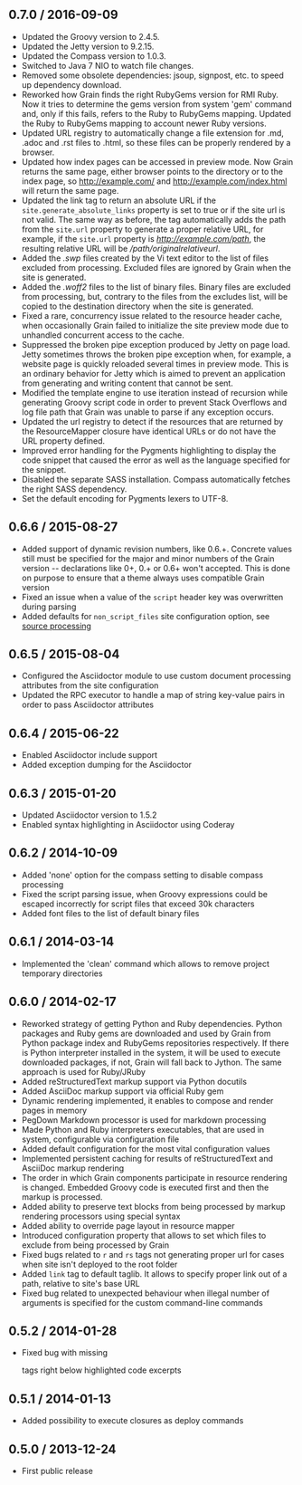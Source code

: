 ## 0.7.0 / 2016-09-09


  * Updated the Groovy version to 2.4.5.
  * Updated the Jetty version to 9.2.15.
  * Updated the Compass version to 1.0.3.
  * Switched to Java 7 NIO to watch file changes.
  * Removed some obsolete dependencies: jsoup, signpost, etc. to speed up dependency download.
  * Reworked how Grain finds the right RubyGems version for RMI Ruby. Now it tries to determine the gems
    version from system 'gem' command and, only if this fails, refers to the Ruby to RubyGems mapping. Updated
    the Ruby to RubyGems mapping to account newer Ruby versions.
  * Updated URL registry to automatically change a file extension for .md, .adoc and .rst files to .html,
    so these files can be properly rendered by a browser.
  * Updated how index pages can be accessed in preview mode. Now Grain returns the same page, either browser
    points to the directory or to the index page, so http://example.com/ and http://example.com/index.html
    will return the same page.
  * Updated the link tag to return an absolute URL if the `site.generate_absolute_links` property is set to
    true or if the site url is not valid. The same way as before, the tag automatically adds the path from the
    `site.url` property to generate a proper relative URL, for example, if the `site.url` property is
    *http://example.com/path*, the resulting relative URL will be */path/originalrelativeurl*.
  * Added the *.swp* files created by the Vi text editor to the list of files excluded from processing. Excluded
    files are ignored by Grain when the site is generated.
  * Added the *.woff2* files to the list of binary files. Binary files are excluded from processing, but, contrary
    to the files from the excludes list, will be copied to the destination directory when the site is generated.
  * Fixed a rare, concurrency issue related to the resource header cache, when occasionally Grain failed to
    initialize the site preview mode due to unhandled concurrent access to the cache.
  * Suppressed the broken pipe exception produced by Jetty on page load. Jetty sometimes throws the broken pipe
    exception when, for example, a website page is quickly reloaded several times in preview mode. This is an
    ordinary behavior for Jetty which is aimed to prevent an application from generating and writing content
    that cannot be sent.
  * Modified the template engine to use iteration instead of recursion while generating Groovy script code in
    order to prevent Stack Overflows and log file path that Grain was unable to parse if any exception occurs.
  * Updated the url registry to detect if the resources that are returned by the ResourceMapper closure have
    identical URLs or do not have the URL property defined.
  * Improved error handling for the Pygments highlighting to display the code snippet that caused the error as
    well as the language specified for the snippet.
  * Disabled the separate SASS installation. Compass automatically fetches the right SASS dependency.
  * Set the default encoding for Pygments lexers to UTF-8.

## 0.6.6 / 2015-08-27


  * Added support of dynamic revision numbers, like 0.6.+. Concrete values still must be specified for the major
  and minor numbers of the Grain version -- declarations like 0+, 0.+ or 0.6+ won't accepted. This is done on purpose
  to ensure that a theme always uses compatible Grain version
  * Fixed an issue when a value of the `script` header key was overwritten during parsing
  * Added defaults for `non_script_files` site configuration option, see
  <a href="http://sysgears.com/grain/docs/latest/#source-processing-configuration" target="_blank">source processing</a>

## 0.6.5 / 2015-08-04


  * Configured the Asciidoctor module to use custom document processing attributes from the site configuration
  * Updated the RPC executor to handle a map of string key-value pairs in order to pass Asciidoctor attributes

## 0.6.4 / 2015-06-22


  * Enabled Asciidoctor include support
  * Added exception dumping for the Asciidoctor

## 0.6.3 / 2015-01-20


  * Updated Asciidoctor version to 1.5.2
  * Enabled syntax highlighting in Asciidoctor using Coderay

## 0.6.2 / 2014-10-09


  * Added 'none' option for the compass setting to disable compass processing
  * Fixed the script parsing issue, when Groovy expressions could be escaped incorrectly for script files that
    exceed 30k characters
  * Added font files to the list of default binary files

## 0.6.1 / 2014-03-14


  * Implemented the 'clean' command which allows to remove project temporary directories

## 0.6.0 / 2014-02-17


   * Reworked strategy of getting Python and Ruby dependencies. Python packages and Ruby gems are downloaded and used
     by Grain from Python package index and RubyGems repositories respectively. If there is Python interpreter
     installed in the system, it will be used to execute downloaded packages, if not, Grain will fall back to Jython.
     The same approach is used for Ruby/JRuby
   * Added reStructuredText markup support via Python docutils
   * Added AsciiDoc markup support via official Ruby gem
   * Dynamic rendering implemented, it enables to compose and render pages in memory
   * PegDown Markdown processor is used for markdown processing
   * Made Python and Ruby interpreters executables, that are used in system, configurable via configuration file
   * Added default configuration for the most vital configuration values
   * Implemented persistent caching for results of reStructuredText and AsciiDoc markup rendering
   * The order in which Grain components participate in resource rendering is changed. Embedded Groovy code is executed
     first and then the markup is processed.
   * Added ability to preserve text blocks from being processed by markup rendering processors using special
     syntax
   * Added ability to override page layout in resource mapper
   * Introduced configuration property that allows to set which files to exclude from being processed by Grain
   * Fixed bugs related to `r` and `rs` tags not generating proper url for cases when site isn't deployed to the root
     folder
   * Added `link` tag to default taglib. It allows to specify proper link out of a path, relative to site's base URL
   * Fixed bug related to unexpected behaviour when illegal number of arguments is specified for the custom
     command-line commands

## 0.5.2 / 2014-01-28


  * Fixed bug with missing </p> tags right below highlighted code excerpts

## 0.5.1 / 2014-01-13


  * Added possibility to execute closures as deploy commands

## 0.5.0 / 2013-12-24


  * First public release